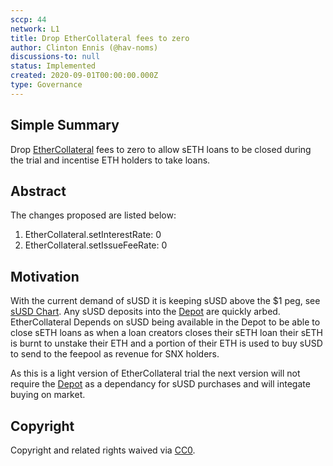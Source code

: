 ```yaml
---
sccp: 44
network: L1
title: Drop EtherCollateral fees to zero
author: Clinton Ennis (@hav-noms)
discussions-to: null
status: Implemented
created: 2020-09-01T00:00:00.000Z
type: Governance
---
```


## Simple Summary

<!--"If you can't explain it simply, you don't understand it well enough." Provide a simplified and layman-accessible explanation of the SCCP.-->

Drop [EtherCollateral](http://contracts.synthetix.io/EtherCollateral) fees to zero to allow sETH loans to be closed during the trial and incentise ETH holders to take loans.

## Abstract

<!--A short (~200 word) description of the variable change proposed.-->

The changes proposed are listed below:

1. EtherCollateral.setInterestRate: 0
2. EtherCollateral.setIssueFeeRate: 0

## Motivation

<!--The motivation is critical for SCCPs that want to update variables within Synthetix. It should clearly explain why the existing variable is not incentive aligned. SCCP submissions without sufficient motivation may be rejected outright.-->

With the current demand of sUSD it is keeping sUSD above the $1 peg, see [sUSD Chart](https://www.coingecko.com/en/coins/susd/usd#panel). Any sUSD deposits into the [Depot](http://contracts.synthetix.io/Depot) are quickly arbed. EtherCollateral Depends on sUSD being available in the Depot to be able to close sETH loans as when a loan creators closes their sETH loan their sETH is burnt to unstake their ETH and a portion of their ETH is used to buy sUSD to send to the feepool as revenue for SNX holders.

As this is a light version of EtherCollateral trial the next version will not require the [Depot](http://contracts.synthetix.io/Depot) as a dependancy for sUSD purchases and will integate buying on market.

## Copyright

Copyright and related rights waived via [CC0](https://creativecommons.org/publicdomain/zero/1.0/).
